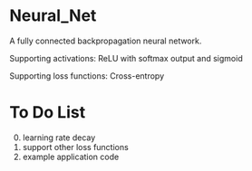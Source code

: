 # Neural_Net
A fully connected backpropagation neural network. 

Supporting activations: ReLU with softmax output and sigmoid 

Supporting loss functions: Cross-entropy

# To Do List
0. learning rate decay
1. support other loss functions
2. example application code
